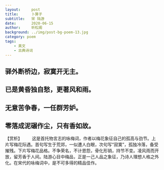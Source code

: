 ```yaml
---
layout:     post
title:      卜算子
subtitle:   宋 陆游
date:       2020-06-15
author:     听松阁
background: ../img/post-bg-poem-13.jpg
category: poem
tags:
    - 美文
    - 古典诗词
---
```


## 驿外断桥边，寂寞开无主。
## 已是黄昏独自愁，更著风和雨。

## 无意苦争春，一任群芳妒。
## 零落成泥碾作尘，只有香如故。

【赏析】
　　这是首托物言志的咏梅词，作者以梅花象征自己的孤高与劲节。上片写梅花际遇。首句写生于荒郊，一似遭人白眼，次句写“寂寞”，孤独冷落，备受摧残。下片写梅花品格。不争荣名，不计恩怨，骨化形销，持节不变。凌风雨而开放，留芳香于人间。陆游心目中梅品，正是一己人品之象征，乃诗人理想人格之外化。在宋代的咏梅词中，是不可多得的精品佳作。
  
